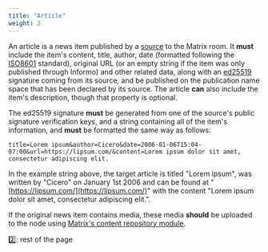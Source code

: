 ```yaml
---
title: "Article"
weight: 2
---
```


An article is a news item published by a [source](/information-distribution/sources) to the Matrix room. It **must** include the item's content, title, author, date (formatted following the [ISO8601](https://tools.ietf.org/html/rfc3339) standard), original URL (or an empty string if the item was only published through Informo) and other related data, along with an [ed25519](https://ed25519.cr.yp.to/) signature coming from its source, and be published on the publication name space that has been declared by its source. The article **can** also include the item's description, though that property is optional.

The ed25519 signature **must** be generated from one of the source's public signature verification keys, and a string containing all of the item's information, and **must** be formatted the same way as follows:

```
title=Lorem ipsum&author=Cicero&date=2006-01-06T15:04-07:00&url=https://lipsum.com/&content=Lorem ipsum dolor sit amet, consectetur adipiscing elit.
```

In the example string above, the target article is titled "Lorem ipsum", was written by "Cicero" on January 1st 2006 and can be found at "[https://lipsum.com/](https://lipsum.com/)" with the content "Lorem ipsum dolor sit amet, consectetur adipiscing elit.".

If the original news item contains media, these media **should** be uploaded to the node using [Matrix's content repository module](https://matrix.org/docs/spec/client_server/r0.4.0.html#id112).

2️⃣: rest of the page
